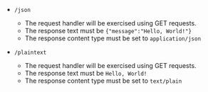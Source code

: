 - `/json`
  - The request handler will be exercised using GET requests.
  - The response text must be `{"message":"Hello, World!"}`
  - The response content type must be set to `application/json`

- `/plaintext`
  - The request handler will be exercised using GET requests.
  - The response text must be `Hello, World!`
  - The response content type must be set to `text/plain`